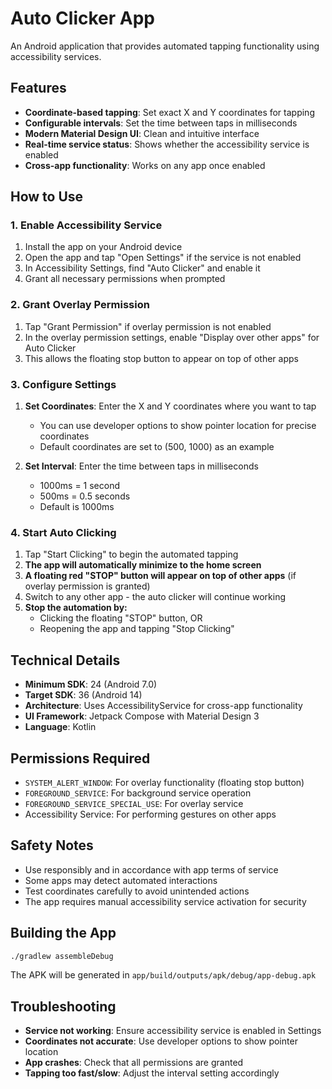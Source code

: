 # Auto Clicker App

An Android application that provides automated tapping functionality using accessibility services.

## Features

- **Coordinate-based tapping**: Set exact X and Y coordinates for tapping
- **Configurable intervals**: Set the time between taps in milliseconds
- **Modern Material Design UI**: Clean and intuitive interface
- **Real-time service status**: Shows whether the accessibility service is enabled
- **Cross-app functionality**: Works on any app once enabled

## How to Use

### 1. Enable Accessibility Service
1. Install the app on your Android device
2. Open the app and tap "Open Settings" if the service is not enabled
3. In Accessibility Settings, find "Auto Clicker" and enable it
4. Grant all necessary permissions when prompted

### 2. Grant Overlay Permission
1. Tap "Grant Permission" if overlay permission is not enabled
2. In the overlay permission settings, enable "Display over other apps" for Auto Clicker
3. This allows the floating stop button to appear on top of other apps

### 3. Configure Settings
1. **Set Coordinates**: Enter the X and Y coordinates where you want to tap
   - You can use developer options to show pointer location for precise coordinates
   - Default coordinates are set to (500, 1000) as an example

2. **Set Interval**: Enter the time between taps in milliseconds
   - 1000ms = 1 second
   - 500ms = 0.5 seconds
   - Default is 1000ms

### 4. Start Auto Clicking
1. Tap "Start Clicking" to begin the automated tapping
2. **The app will automatically minimize to the home screen**
3. **A floating red "STOP" button will appear on top of other apps** (if overlay permission is granted)
4. Switch to any other app - the auto clicker will continue working
5. **Stop the automation by:**
   - Clicking the floating "STOP" button, OR
   - Reopening the app and tapping "Stop Clicking"

## Technical Details

- **Minimum SDK**: 24 (Android 7.0)
- **Target SDK**: 36 (Android 14)
- **Architecture**: Uses AccessibilityService for cross-app functionality
- **UI Framework**: Jetpack Compose with Material Design 3
- **Language**: Kotlin

## Permissions Required

- `SYSTEM_ALERT_WINDOW`: For overlay functionality (floating stop button)
- `FOREGROUND_SERVICE`: For background service operation
- `FOREGROUND_SERVICE_SPECIAL_USE`: For overlay service
- Accessibility Service: For performing gestures on other apps

## Safety Notes

- Use responsibly and in accordance with app terms of service
- Some apps may detect automated interactions
- Test coordinates carefully to avoid unintended actions
- The app requires manual accessibility service activation for security

## Building the App

```bash
./gradlew assembleDebug
```

The APK will be generated in `app/build/outputs/apk/debug/app-debug.apk`

## Troubleshooting

- **Service not working**: Ensure accessibility service is enabled in Settings
- **Coordinates not accurate**: Use developer options to show pointer location
- **App crashes**: Check that all permissions are granted
- **Tapping too fast/slow**: Adjust the interval setting accordingly
